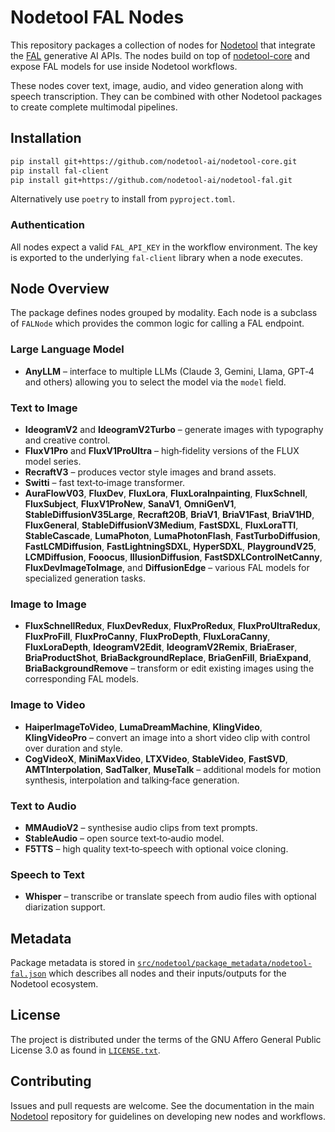 # Nodetool FAL Nodes

This repository packages a collection of nodes for [Nodetool](https://github.com/nodetool-ai/nodetool) that integrate the [FAL](https://fal.ai/) generative AI APIs. The nodes build on top of [nodetool-core](https://github.com/nodetool-ai/nodetool-core) and expose FAL models for use inside Nodetool workflows.

These nodes cover text, image, audio, and video generation along with speech transcription. They can be combined with other Nodetool packages to create complete multimodal pipelines.

## Installation

```bash
pip install git+https://github.com/nodetool-ai/nodetool-core.git
pip install fal-client
pip install git+https://github.com/nodetool-ai/nodetool-fal.git
```

Alternatively use `poetry` to install from `pyproject.toml`.

### Authentication

All nodes expect a valid `FAL_API_KEY` in the workflow environment. The key is exported to the underlying `fal-client` library when a node executes.

## Node Overview

The package defines nodes grouped by modality. Each node is a subclass of `FALNode` which provides the common logic for calling a FAL endpoint.

### Large Language Model

- **AnyLLM** – interface to multiple LLMs (Claude 3, Gemini, Llama, GPT‑4 and others) allowing you to select the model via the `model` field.

### Text to Image

- **IdeogramV2** and **IdeogramV2Turbo** – generate images with typography and creative control.
- **FluxV1Pro** and **FluxV1ProUltra** – high‑fidelity versions of the FLUX model series.
- **RecraftV3** – produces vector style images and brand assets.
- **Switti** – fast text‑to‑image transformer.
- **AuraFlowV03**, **FluxDev**, **FluxLora**, **FluxLoraInpainting**, **FluxSchnell**, **FluxSubject**, **FluxV1ProNew**, **SanaV1**, **OmniGenV1**, **StableDiffusionV35Large**, **Recraft20B**, **BriaV1**, **BriaV1Fast**, **BriaV1HD**, **FluxGeneral**, **StableDiffusionV3Medium**, **FastSDXL**, **FluxLoraTTI**, **StableCascade**, **LumaPhoton**, **LumaPhotonFlash**, **FastTurboDiffusion**, **FastLCMDiffusion**, **FastLightningSDXL**, **HyperSDXL**, **PlaygroundV25**, **LCMDiffusion**, **Fooocus**, **IllusionDiffusion**, **FastSDXLControlNetCanny**, **FluxDevImageToImage**, and **DiffusionEdge** – various FAL models for specialized generation tasks.

### Image to Image

- **FluxSchnellRedux**, **FluxDevRedux**, **FluxProRedux**, **FluxProUltraRedux**, **FluxProFill**, **FluxProCanny**, **FluxProDepth**, **FluxLoraCanny**, **FluxLoraDepth**, **IdeogramV2Edit**, **IdeogramV2Remix**, **BriaEraser**, **BriaProductShot**, **BriaBackgroundReplace**, **BriaGenFill**, **BriaExpand**, **BriaBackgroundRemove** – transform or edit existing images using the corresponding FAL models.

### Image to Video

- **HaiperImageToVideo**, **LumaDreamMachine**, **KlingVideo**, **KlingVideoPro** – convert an image into a short video clip with control over duration and style.
- **CogVideoX**, **MiniMaxVideo**, **LTXVideo**, **StableVideo**, **FastSVD**, **AMTInterpolation**, **SadTalker**, **MuseTalk** – additional models for motion synthesis, interpolation and talking‑face generation.

### Text to Audio

- **MMAudioV2** – synthesise audio clips from text prompts.
- **StableAudio** – open source text‑to‑audio model.
- **F5TTS** – high quality text‑to‑speech with optional voice cloning.

### Speech to Text

- **Whisper** – transcribe or translate speech from audio files with optional diarization support.

## Metadata

Package metadata is stored in [`src/nodetool/package_metadata/nodetool-fal.json`](src/nodetool/package_metadata/nodetool-fal.json) which describes all nodes and their inputs/outputs for the Nodetool ecosystem.

## License

The project is distributed under the terms of the GNU Affero General Public License 3.0 as found in [`LICENSE.txt`](LICENSE.txt).

## Contributing

Issues and pull requests are welcome. See the documentation in the main [Nodetool](https://github.com/nodetool-ai/nodetool) repository for guidelines on developing new nodes and workflows.
